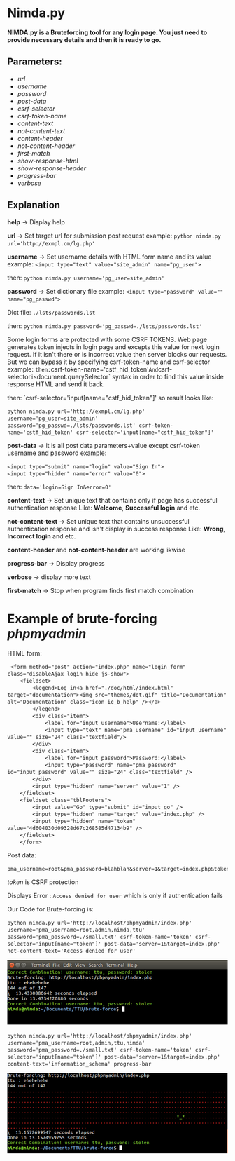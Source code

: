# Nimda.py
**NIMDA.py is a Bruteforcing tool for any login page.
You just need to provide necessary details and then it is ready to go.**

## Parameters:

- *url* 
- *username* 
- *password* 
- *post-data* 
- *csrf-selector* 
- *csrf-token-name* 
- *content-text* 
- *not-content-text* 
- *content-header* 
- *not-content-header* 
- *first-match* 
- *show-response-html* 
- *show-response-header* 
- *progress-bar* 
- *verbose* 


## Explanation

**help** -> Display help

**url** -> Set target url for submission post request
example: `python nimda.py url='http://exmpl.cm/lg.php'` 

**username** -> Set username details with HTML form name and its value
example: `<input type="text" value="site_admin" name="pg_user">`

then: `python nimda.py username='pg_user=site_admin'`

**password** -> Set dictionary file
example: `<input type="password" value="" name="pg_passwd">`

Dict file: `./lsts/passwords.lst`

then: `python nimda.py password='pg_passwd=./lsts/passwords.lst'`


Some login forms are protected with some CSRF TOKENS.
Web page generates token injects in login page and excepts this value for next login request.
If it isn't there or is incorrect value then server blocks our requests.
But we can bypass it by specifying csrf-token-name and csrf-selector
example: <input type="hidden" value="GFHKJ4576jhasldL:IUGBVCRTU" name="cstf_hid_token">`
then: `csrf-token-name='cstf_hid_token'`
And `csrf-selector` is `document.querySelector` syntax in order to find this value inside response HTML and send it back.

then: `csrf-selector='input[name="cstf_hid_token"]'
so result looks like:
```
python nimda.py url='http://exmpl.cm/lg.php' username='pg_user=site_admin' password='pg_passwd=./lsts/passwords.lst' csrf-token-name='cstf_hid_token' csrf-selector='input[name="cstf_hid_token"]'
```


**post-data** -> it is all post data parameters+value except csrf-token username and password
example: 
```
<input type="submit" name="login" value="Sign In">
<input type="hidden" name="error" value="0">
```
then: `data='login=Sign In&error=0'`


**content-text** -> Set unique text that contains only if page has successful authentication response
Like: **Welcome**, **Successful login** and etc.


**not-content-text** -> Set unique text that contains unsuccessful authentication response and isn't display in success response
Like: **Wrong**, **Incorrect login** and etc.

**content-header** and **not-content-header** are working likwise

**progress-bar** -> Display progress

**verbose** -> display more text

**first-match** -> Stop when program finds first match combination 


# Example of brute-forcing *phpmyadmin*

HTML form: 
```
 <form method="post" action="index.php" name="login_form" class="disableAjax login hide js-show">
    <fieldset>
    	<legend>Log in<a href="./doc/html/index.html" target="documentation"><img src="themes/dot.gif" title="Documentation" alt="Documentation" class="icon ic_b_help" /></a>
        </legend>
        <div class="item">
            <label for="input_username">Username:</label>
            <input type="text" name="pma_username" id="input_username" value="" size="24" class="textfield"/>
        </div>
        <div class="item">
            <label for="input_password">Password:</label>
            <input type="password" name="pma_password" id="input_password" value="" size="24" class="textfield" />
        </div>
        <input type="hidden" name="server" value="1" />
    </fieldset>
    <fieldset class="tblFooters">
        <input value="Go" type="submit" id="input_go" />
        <input type="hidden" name="target" value="index.php" />
        <input type="hidden" name="token" value="4d604030d09328d67c268585d47134b9" />
    </fieldset>
    </form>
```

Post data:
```
pma_username=root&pma_password=blahblah&server=1&target=index.php&token=4d604030d09328d67c268585d47134b9
```
*token* is CSRF protection 

Displays Error : `Access denied for user` which is only if authentication fails

Our Code for Brute-forcing is:

```
python nimda.py url='http://localhost/phpmyadmin/index.php' username='pma_username=root,admin,nimda,ttu' password='pma_password=./small.txt' csrf-token-name='token' csrf-selector='input[name="token"]' post-data='server=1&target=index.php' not-content-text='Access denied for user'
```
<img src="./img/1.png">


```
python nimda.py url='http://localhost/phpmyadmin/index.php' username='pma_username=root,admin,ttu,nimda' password='pma_password=./small.txt' csrf-token-name='token' csrf-selector='input[name="token"]' post-data='server=1&target=index.php' content-text='information_schema' progress-bar
```
<img src="./img/2.png">
